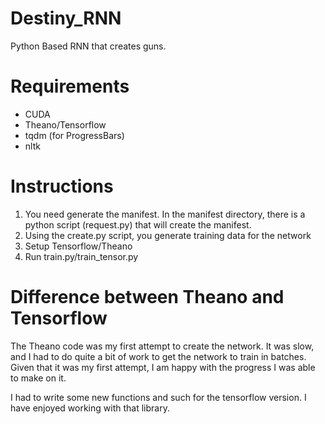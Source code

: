# Destiny_RNN
Python Based RNN that creates guns.

# Requirements
* CUDA
* Theano/Tensorflow
* tqdm (for ProgressBars)
* nltk

# Instructions
1. You need generate the manifest. In the manifest directory, there is a python script (request.py) that will create the manifest.
2. Using the create.py script, you generate training data for the network
3. Setup Tensorflow/Theano
4. Run train.py/train_tensor.py

# Difference between Theano and Tensorflow
The Theano code was my first attempt to create the network. It was slow, and I had to do quite a bit of work to get the network to train in batches. Given that it was my first attempt, I am happy with the progress I was able to make on it.

I had to write some new functions and such for the tensorflow version. I have enjoyed working with that library.

